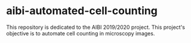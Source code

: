 # aibi-automated-cell-counting
This repository is dedicated to the AIBI 2019/2020 project. This project's objective is to automate cell counting in microscopy images.

